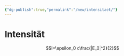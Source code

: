 ```yaml
---
{"dg-publish":true,"permalink":"/new/intensitaet/"}
---
```


# Intensität
$$I=\epsilon_0 c\frac{|E_0|^2}{2}$$